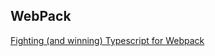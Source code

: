 ## WebPack

[Fighting (and winning) Typescript for Webpack](https://medium.com/@bestander_nz/fighting-typescript-for-webpack-c5127b55ec86)